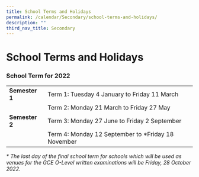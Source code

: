 ```yaml
---
title: School Terms and Holidays
permalink: /calendar/Secondary/school-terms-and-holidays/
description: ""
third_nav_title: Secondary
---
```

# **School Terms and Holidays**

### School Term for 2022

|  	|  	|
|---	|---	|
| **Semester 1** 	| Term 1: Tuesday 4 January to Friday 11 March 	|
|  	| Term 2: Monday 21 March to Friday 27 May 	|
| **Semester 2** 	| Term 3: Monday 27 June to Friday 2 September 	|
|  	| Term 4: Monday 12 September to *Friday 18 November 	|

_\* The last day of the final school term for schools which will be used as venues for the GCE O-Level written examinations will be Friday, 28 October 2022._